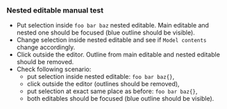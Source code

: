 ### Nested editable manual test

* Put selection inside `foo bar baz` nested editable. Main editable and nested one should be focused (blue outline should be visible).
* Change selection inside nested editable and see if `Model contents` change accordingly.
* Click outside the editor. Outline from main editable and nested editable should be removed.
* Check following scenario:
  * put selection inside nested editable: `foo bar baz{}`,
  * click outside the editor (outlines should be removed),
  * put selection at exact same place as before: `foo bar baz{}`,
  * both editables should be focused (blue outline should be visible).